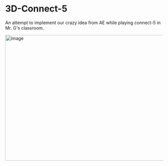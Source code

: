 # 3D-Connect-5

An attempt to implement our crazy idea from AE while playing connect-5 in Mr. G's classroom.

<img width="609" height="401" alt="image" src="https://github.com/user-attachments/assets/d8885f55-bbc0-4a67-8509-0163532e1e49" />
